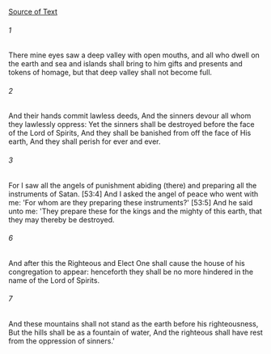 [Source of Text](https://github.com/scrollmapper/bible_databases_deuterocanonical)

###### 1
There mine eyes saw a deep valley with open mouths, and all who dwell on the earth and sea and islands shall bring to him gifts and presents and tokens of homage, but that deep valley shall not become full.

###### 2
And their hands commit lawless deeds, And the sinners devour all whom they lawlessly oppress: Yet the sinners shall be destroyed before the face of the Lord of Spirits, And they shall be banished from off the face of His earth, And they shall perish for ever and ever.

###### 3
For I saw all the angels of punishment abiding (there) and preparing all the instruments of Satan. [53:4] And I asked the angel of peace who went with me: 'For whom are they preparing these instruments?' [53:5] And he said unto me: 'They prepare these for the kings and the mighty of this earth, that they may thereby be destroyed.

###### 6
And after this the Righteous and Elect One shall cause the house of his congregation to appear: henceforth they shall be no more hindered in the name of the Lord of Spirits.

###### 7
And these mountains shall not stand as the earth before his righteousness, But the hills shall be as a fountain of water, And the righteous shall have rest from the oppression of sinners.'